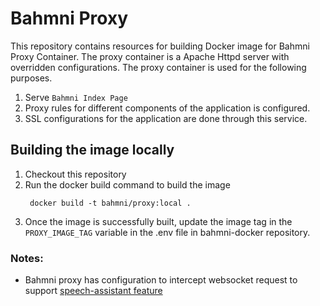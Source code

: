 # Bahmni Proxy

This repository contains resources for building Docker image for Bahmni Proxy Container. The proxy container is a Apache Httpd server with overridden configurations. The proxy container is used for the following purposes.
1. Serve `Bahmni Index Page`
2. Proxy rules for different components of the application is configured.
3. SSL configurations for the application are done through this service.

## Building the image locally
1. Checkout this repository
2. Run the docker build command to build the image
    ```shell
     docker build -t bahmni/proxy:local .
     ```
3. Once the image is successfully built, update the image tag in the `PROXY_IMAGE_TAG` variable in the .env file in bahmni-docker repository.

### Notes:

  * Bahmni proxy has configuration to intercept websocket request to support [speech-assistant feature](https://github.com/Bahmni/speech-assistant-package)
